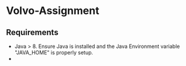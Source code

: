 # Volvo-Assignment

## Requirements 
 - Java > 8. Ensure Java is installed and the Java Environment variable "JAVA_HOME" is properly setup.
 - 